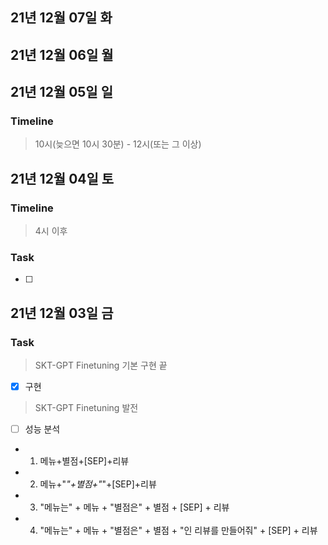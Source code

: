 ## 21년 12월 07일 화

## 21년 12월 06일 월


## 21년 12월 05일 일
### Timeline
> 10시(늦으면 10시 30분) - 12시(또는 그 이상)

## 21년 12월 04일 토
### Timeline
> 4시 이후

### Task

- [ ] 

## 21년 12월 03일 금
### Task
> SKT-GPT Finetuning 기본 구현 끝
- [x] 구현

> SKT-GPT Finetuning 발전
- [ ] 성능 분석
* 1. 메뉴+별점+[SEP]+리뷰
* 2. 메뉴+"*"+별점+"*"+[SEP]+리뷰
* 3. "메뉴는" + 메뉴 + "별점은" + 별점 + [SEP] + 리뷰
* 4. "메뉴는" + 메뉴 + "별점은" + 별점 + "인 리뷰를 만들어줘" + [SEP] + 리뷰

